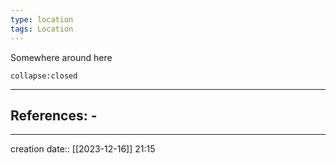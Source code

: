 ```yaml
---
type: location
tags: Location
---
```

Somewhere around here



```ad-ooc
collapse:closed
```

___ 
## References: - 
--- 
creation date:: [[2023-12-16]] 21:15